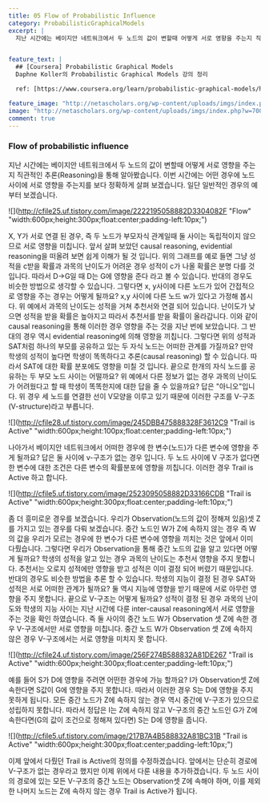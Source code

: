 ```yaml
---
title: 05 Flow of Probabilistic Influence
category: ProbabilisticGraphicalModels
excerpt: |
  지난 시간에는 베이지안 네트워크에서 두 노드의 값이 변할때 어떻게 서로 영향을 주는지 직관적인 추론(Reasoning)을 통해 알아봤습니다. 이번 시간에는 어떤 경우에 노드 사이에 서로 영향을 주는지를 보다 정확하게 살펴 보겠습니다. 일단 일반적인 경우의 예부터 보겠습니다.   


feature_text: |
  ## [Coursera] Probabilistic Graphical Models
  Daphne Koller의 Probabilistic Graphical Models 강의 정리

  ref: [https://www.coursera.org/learn/probabilistic-graphical-models/home](https://www.coursera.org/learn/probabilistic-graphical-models/home "coursera")

feature_image: "http://netascholars.org/wp-content/uploads/imgs/index.php?w=700&src=http://netascholars.org/wp-content/uploads/2013/04/9780262258357-1024x512.jpg"
image: "http://netascholars.org/wp-content/uploads/imgs/index.php?w=700&src=http://netascholars.org/wp-content/uploads/2013/04/9780262258357-1024x512.jpg"
comment: true
---
```



### Flow of probabilistic influence

지난 시간에는 베이지안 네트워크에서 두 노드의 값이 변할때 어떻게 서로 영향을 주는지 직관적인 추론(Reasoning)을 통해 알아봤습니다. 이번 시간에는 어떤 경우에 노드 사이에 서로 영향을 주는지를 보다 정확하게 살펴 보겠습니다. 일단 일반적인 경우의 예부터 보겠습니다.   

![](http://cfile25.uf.tistory.com/image/2222195058882D3304082F "Flow" "width:600px;height:300px;float:center;padding-left:10px;")

X, Y가 서로 연결 된 경우, 즉 두 노드가 부모자식 관계일때 둘 사이는 독립적이지 않으므로 서로 영향을 미칩니다. 앞서 살펴 보았던 causal reasoning, evidential reasoning을 떠올려 보면 쉽게 이해가 될 것 입니다. 위의 그래프를 예로 들면 그냥 성적을 c받을 확률과 과목의 난이도가 어려운 경우 성적이 c가 나올 확률은 분명 다를 것입니다. 따라서 D->G일 때 D는 G에 영향을 준다 라고 볼 수 있습니다. 반대의 경우도 비슷한 방법으로 생각할 수 있습니다. 그렇다면 x, y사이에 다른 노드가 있어 간접적으로 영향을 주는 경우는 어떻게 될까요? x,y 사이에 다른 노드 w가 있다고 가정해 봅시다. 위 예에서 과목의 난이도는 성적을 거쳐 추천서와 연결 되어 있습니다. 난이도가 낮으면 성적을 받을 확률은 높아지고 따라서 추천서를 받을 확률이 올라갑니다. 이와 같이 causal reasoning을 통해 이러한 경우 영향을 주는 것을 지난 번에 보았습니다. 그 반대의 경우 역시 evidential reasoning에 의해 영향을 끼칩니다. 그렇다면 위의 성적과 SAT처럼 하나의 부모를 공유하고 있는 두 자식 노드는 어떠한 관계를 가질까요? 만약 학생의 성적이 높다면 학생이 똑똑하다고 추론(causal reasoning) 할 수 있습니다. 따라서 SAT에 대한 확률 분포에도 영향을 미칠 것 입니다. 끝으로 한개의 자식 노드를 공유하는 두 부모 노드 사이는 어떨까요? 위 예에서 다른 정보가 없는 경우 과목의 난이도가 어려웠다고 할 때 학생이 똑똑한지에 대한 답을 줄 수 있을까요? 답은 "아니오"입니다. 위 경우 세 노드를 연결한 선이 V모양을 이루고 있기 때문에 이러한 구조를 V-구조(V-structure)라고 부릅니다.

![](http://cfile28.uf.tistory.com/image/245DBB475888328F3612C9 "Trail is Active" "width:600px;height:100px;float:center;padding-left:10px;")

나아가서 베이지안 네트워크에서 어떠한 경우에 한 변수(노드)가 다른 변수에 영향을 주게  될까요? 답은 둘 사이에 v-구조가 없는 경우 입니다. 두 노드 사이에 V 구조가 없다면 한 변수에 대한 조건은 다른 변수의 확률분포에 영향을 끼칩니다. 이러한 경우 Trail is Active 하고 합니다. 

![](http://cfile5.uf.tistory.com/image/2523095058882D33166CDB "Trail is Active" "width:600px;height:300px;float:center;padding-left:10px;")

좀 더 흥미로운 경우를 보겠습니다. 우리가 Observation(노드의 값이 정해져 있음)셋 Z를 가지고 있는 경우를 다뤄 보겠습니다. 중간 노드인 W가 Z에 속하지 않는 경우 즉 W의 값을 우리가 모르는 경우에 한 변수가 다른 변수에 영향을 끼치는 것은 앞에서 이미 다뤘습니다. 그렇다면 우리가 Observation을 통해 중간 노드의 값을 알고 있다면 어떻게 될까요? 학생의 성적을 알고 있는 경우 과목의 난이도는 추천서 영향을 주지 못합니다. 추천서는 오로지 성적에만 영향을 받고 성적은 이미 결정 되어 버렸기 때문입니다. 반대의 경우도 비슷한 방법을 추론 할 수 있습니다. 학생의 지능이 결정 된 경우 SAT와 성적은 서로 어떠한 관계가 될까요? 둘 역시 지능에 영향을 받기 때문에 서로 아무런 영향을 주지 못합니다. 끝으로 V-구조는 어떻게 될까요? 성적이 결정 된 경우 과목의 난이도와 학생의 지능 사이는 지난 시간에 다룬 inter-causal reasoning에서 서로 영향을 주는 것을 확인 하였습니다. 즉 둘 사이의 중간 노드 W가 Observation 셋 Z에 속한 경우 V-구조에서만 서로 영향을 미칩니다. 중간 노드 W가 Observation 셋 Z에 속하지 않은 경우 V-구조에서는 서로 영향을 미치지 못 합니다.   

![](http://cfile24.uf.tistory.com/image/256F274B588832A81DE267 "Trail is Active" "width:600px;height:300px;float:center;padding-left:10px;")

예를 들어 S가 D에 영향을 주려면 어떤한 경우에 가능 할까요? I가 Observation셋 Z에 속한다면 S값이 G에 영향을 주지 못합니다. 따라서 이러한 경우 S는 D에 영향을 주지 못하게 됩니다. 모든 중간 노드가 Z에 속하지 않는 경우 역시 중간에 V-구조가 있으므로 성립하지 못합니다. 따라서 정답은 I는 Z에 속하지 않고 V-구조의 중간 노드인 G가 Z에 속한다면(G의 값이 조건으로 정해져 있다면) S는 D에 영향을 줍니다.  

![](http://cfile5.uf.tistory.com/image/217B7A4B588832A81BC31B "Trail is Active" "width:600px;height:300px;float:center;padding-left:10px;")

이제 앞에서 다뤘던  Trail is Active의 정의를 수정하겠습니다. 앞에서는 단순히 경로에 V-구조가 없는 경우라고 했지만 이제 위에서 다룬 내용을 추가하겠습니다. 두 노드 사이의 경로에 있는 모든 V-구조의 중간 노드는 Observation셋 Z에 속해야 하며, 이를 제외한 나머지 노드는 Z에 속하지 않는 경우 Trail is Active가 됩니다.  




